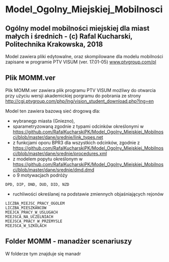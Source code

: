 # Model_Ogolny_Miejskiej_Mobilnosci
## Ogólny model mobilności miejskiej dla miast małych i średnich - (c) Rafal Kucharski, Politechnika Krakowska, 2018

Model zawiera pliki edytowalne, oraz skompilowane dla modelu mobilności zapisane w programie PTV VISUM (ver. 17.01-05) www.ptvgroup.com/pl


## Plik MOMM.ver
Plik MOMM.ver zawiera plik programu PTV VISUM możliwy do otwarcia przy użyciu wersji akademickiej porgramu do pobrania ze strony http://cgi.ptvgroup.com/php/lng/vision_student_download.php?lng=en

Model ten zawiera bazową sieć drogową dla:
* wybranegp miasta (Gniezno), 
* sparametryzowaną zgodnie z typami odcinków określonymi w https://github.com/RafalKucharskiPK/Model_Ogolny_Miejskiej_Mobilnosci/blob/master/dane/srednie/link_types.net
* z funkcjami oporu BPR3 dla wszystkich odcinków, zgodnie z https://github.com/RafalKucharskiPK/Model_Ogolny_Miejskiej_Mobilnosci/blob/master/dane/srednie/procedures.xml
* z modelem popytu określonym w https://github.com/RafalKucharskiPK/Model_Ogolny_Miejskiej_Mobilnosci/blob/master/dane/srednie/dmd.dmd
* o 9 motywacjach podróży 
```
DPD, DIP, DND, DUD, DID, NZD
```
* ruchliwości określanej na podstawie zmiennych objaśniających rejonów 
```
LICZBA_MIEJSC_PRACY_OGOLEM
LICZBA_MIESZKANCOW
MIEJCA_PRACY_W_USLUGACH
MIEJSCA_NA_UCZELNIACH
MIEJSCA_PRACY_W_PRZEMYSLE
MIEJSCA_W_SZKOLACH
```

## Folder MOMM - manadżer scenariuszy

W folderze tym znajduje się manadr




